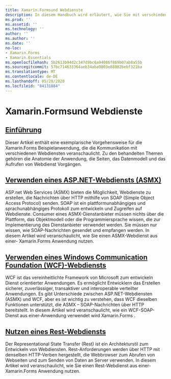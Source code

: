 ```yaml
---
title: Xamarin.Formsund Webdienste
description: In diesem Handbuch wird erläutert, wie Sie mit verschiedenen Webdiensten kommunizieren, um eine Funktion zum Erstellen, lesen, aktualisieren und löschen (CRUD) für eine-Anwendung bereitzustellen Xamarin.Forms . Die behandelten Themen umfassen die Kommunikation mit ASMX-Diensten, WCF-Diensten und Rest-Diensten.
ms.prod: ''
ms.assetid: ''
ms.technology: ''
author: ''
ms.author: ''
ms.date: ''
no-loc:
- Xamarin.Forms
- Xamarin.Essentials
ms.openlocfilehash: 5b2613b94d2c347d9bc6a94086f869b07ab8a55b
ms.sourcegitcommit: 57bc714633364aeb34aba9803e88802bebf321ba
ms.translationtype: MT
ms.contentlocale: de-DE
ms.lasthandoff: 05/28/2020
ms.locfileid: "84131884"
---
```

# <a name="xamarinforms-and-web-services"></a>Xamarin.Formsund Webdienste

## <a name="introduction"></a>[Einführung](introduction.md)

Dieser Artikel enthält eine exemplarische Vorgehensweise für die Xamarin.Forms Beispielanwendung, die die Kommunikation mit verschiedenen Webdiensten veranschaulicht. Zu den behandelten Themen gehören die Anatomie der Anwendung, die Seiten, das Datenmodell und das Aufrufen von Webdienst Vorgängen.

## <a name="consume-an-aspnet-web-service-asmx"></a>[Verwenden eines ASP.NET-Webdiensts (ASMX)](~/xamarin-forms/data-cloud/web-services/asmx.md)

ASP.net Web Services (ASMX) bieten die Möglichkeit, Webdienste zu erstellen, die Nachrichten über HTTP mithilfe von SOAP (Simple Object Access Protocol) senden. SOAP ist ein plattformunabhängiges und sprachunabhängiges Protokoll zum entwickeln und Zugreifen auf Webdienste. Consumer eines ASMX-Dienstanbieter müssen nichts über die Plattform, das Objektmodell oder die Programmiersprache wissen, die zur Implementierung des Dienstanbieter verwendet werden. Sie müssen nur wissen, wie SOAP-Nachrichten gesendet und empfangen werden. In diesem Artikel wird veranschaulicht, wie Sie einen ASMX-Webdienst aus einer- Xamarin.Forms Anwendung nutzen.

## <a name="consume-a-windows-communication-foundation-wcf-web-service"></a>[Verwenden eines Windows Communication Foundation (WCF)-Webdiensts](~/xamarin-forms/data-cloud/web-services/wcf.md)

WCF ist das vereinheitlichte Framework von Microsoft zum entwickeln Dienst orientierter Anwendungen. Es ermöglicht Entwicklern das Erstellen sicherer, zuverlässiger, transaktiver und interoperable verteilter Anwendungen. Es gibt Unterschiede zwischen ASP.NET-Webdiensten (ASMX) und WCF, aber es ist wichtig zu verstehen, dass WCF dieselben Funktionen unterstützt, die ASMX – SOAP-Nachrichten über HTTP bereitstellt. In diesem Artikel wird veranschaulicht, wie ein WCF-SOAP-Dienst aus einer-Anwendung verwendet wird Xamarin.Forms .

## <a name="consume-a-restful-web-service"></a>[Nutzen eines Rest-Webdiensts](~/xamarin-forms/data-cloud/web-services/rest.md)

Der Representational State Transfer (Rest) ist ein Architekturstil zum Entwickeln von Webdiensten. Rest-Anforderungen werden über HTTP mit denselben HTTP-Verben hergestellt, die Webbrowser zum Abrufen von Webseiten und zum Senden von Daten an Server verwenden. In diesem Artikel wird veranschaulicht, wie Sie einen Rest-Webdienst aus einer- Xamarin.Forms Anwendung nutzen.
